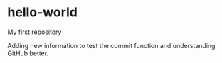 # hello-world
My first repository 

Adding new information to test the commit function and understanding GitHub better.
